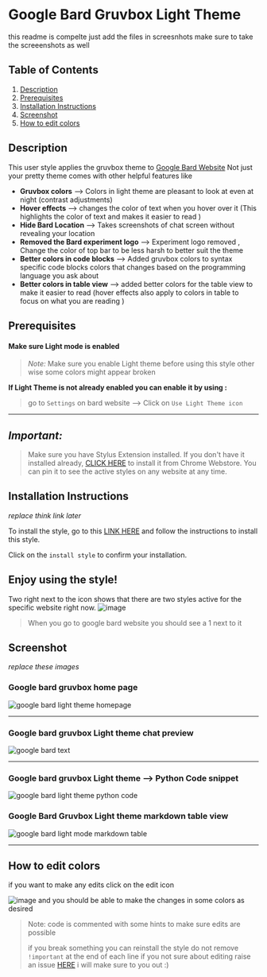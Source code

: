 # Google Bard Gruvbox Light Theme




this readme is compelte just add the files in screesnhots 
make sure to take the screeenshots as well 


## Table of Contents
1. [Description](#description)
 2. [Prerequisites](#Pre)
3. [Installation Instructions](#installation-instructions)
4. [Screenshot](#screenshot)
5.  [How to edit colors](#Howto-edit)

## Description <a name="description"></a>

This user style applies the  gruvbox theme to  [Google Bard Website](https://bard.google.com/) 
Not just your pretty theme comes with other helpful features like 
- **Gruvbox colors** --> Colors in light theme are pleasant to look at even at night (contrast adjustments)
-  **Hover effects** --> changes the color of text  when you hover over it (This highlights the color of text and makes it easier to read )
- **Hide Bard Location** --> Takes screenshots of chat screen without revealing your location 
-  **Removed the Bard experiment logo** --> Experiment logo removed , Change the color of top bar to be less harsh to better suit the theme 
-  **Better colors in code blocks** --> Added gruvbox colors to syntax specific code blocks colors that changes based on the programming language you ask about 
- **Better colors in table view** --> added better colors for the table view to make it easier to read (hover effects also apply to colors in table to focus on what you are reading )








## Prerequisites <a name="Pre"></a>
#### Make sure Light mode is enabled
> _Note:_ Make sure you enable Light theme before using this style other wise some colors might appear broken

**If Light Theme is not already enabled you can enable it by using :**
> go to `Settings` on bard website --> Click on `Use Light Theme icon`

----------------------------------------------------------------------
## _Important:_
>  Make sure you have Stylus Extension installed. If you don't have it installed already, [CLICK HERE](https://chrome.google.com/webstore/detail/stylus/clngdbkpkpeebahjckkjfobafhncgmne) to install it from Chrome Webstore. You can pin it to see the active styles on any website at any time.



## Installation Instructions <a name="installation-instructions"></a>


_replace think link later_

To install the style, go to this [LINK HERE](https://userstyles.world/style/12268/better-google-bard-light-theme-location-bar-gone) and follow the instructions to install this style. 



Click on the `install style` to confirm your installation.

Enjoy using the style!
------------------------------

Two right next to the icon shows that there are two styles active for the specific website right now.
![image](https://github.com/bilalazh/Google-Chivo-Font-On-every-website-/assets/139261053/a0c78478-203e-48fe-a1e2-98ff0aa8fff0)

>When  you go to google bard website you should see a 1 next to it 
## Screenshot <a name="screenshot"></a>
_replace these images_
### Google bard gruvbox home page



![google bard light theme homepage](https://github.com/bilalazh/Google-Bard-Gruvbox-Light/assets/139261053/8322db28-41f7-437f-ac66-1cb9e621544d)





----------------------------
### Google bard gruvbox Light theme chat preview

![google bard text ](https://github.com/bilalazh/Google-Bard-Gruvbox-Light/assets/139261053/836b67aa-097d-49c3-935e-be617535adaa)




-----------------------------

### Google bard gruvbox Light theme --> Python  Code snippet

![google bard light theme python code ](https://github.com/bilalazh/Google-Bard-Gruvbox-Light/assets/139261053/48e7115c-1120-4138-b3db-d2b5708226c9)


### Google Bard Gruvbox Light theme markdown table view

![google bard light mode markdown table ](https://github.com/bilalazh/Google-Bard-Gruvbox-Light/assets/139261053/b3a27b15-078a-4a6e-9ff7-99b70a1cd272)



--------------------------------


## How to edit colors <a name="Howto-edit"></a>
if you want to make any edits 
click on the edit icon 

![image](https://github.com/bilalazh/Google-Bard-Gruvbox-Light/assets/139261053/26af6c79-2b08-47de-a57e-6f399457763a)
 and you should be able to  make the changes in some colors as desired 

 > Note: code is commented with some hints to make sure edits are possible
>
>if you break something you can reinstall the style
> do not remove `!important` at the end of each line
> if you not sure about editing raise an issue [HERE](https://github.com/bilalazh/Google-Bard-Gruvbox-Light/issues) i will make sure to you out :)

